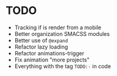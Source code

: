 # TODO
- Tracking if is render from a mobile
- Better organization SMACSS modules
- Better use of `@expand`
- Refactor lazy loading
- Refactor animations-trigger
- Fix animation "more projects"
- Everything with the tag `TODO:-` in code